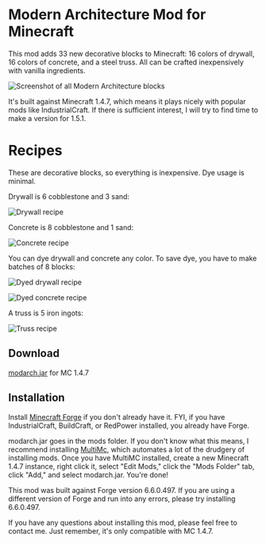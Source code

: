 # Modern Architecture Mod for Minecraft

This mod adds 33 new decorative blocks to Minecraft: 16 colors of drywall, 16 colors of concrete, and a steel truss. All can be crafted inexpensively with vanilla ingredients.

![Screenshot of all Modern Architecture blocks](http://dvb58ja3wxsfj.cloudfront.net/minecraft/modarch/all_blocks.jpg)

It's built against Minecraft 1.4.7, which means it plays nicely with popular mods like IndustrialCraft. If there is sufficient interest, I will try to find time to make a version for 1.5.1.

# Recipes

These are decorative blocks, so everything is inexpensive. Dye usage is minimal.

Drywall is 6 cobblestone and 3 sand:

![Drywall recipe](http://dvb58ja3wxsfj.cloudfront.net/minecraft/modarch/recipe_drywall.png)

Concrete is 8 cobblestone and 1 sand:

![Concrete recipe](http://dvb58ja3wxsfj.cloudfront.net/minecraft/modarch/recipe_concrete.png)

You can dye drywall and concrete any color. To save dye, you have to make batches of 8 blocks:

![Dyed drywall recipe](http://dvb58ja3wxsfj.cloudfront.net/minecraft/modarch/recipe_drywall_dye.png)

![Dyed concrete recipe](http://dvb58ja3wxsfj.cloudfront.net/minecraft/modarch/recipe_concrete_dye.png)

A truss is 5 iron ingots:

![Truss recipe](http://dvb58ja3wxsfj.cloudfront.net/minecraft/modarch/recipe_concrete_dye.png)

## Download

[modarch.jar](https://github.com/jarrett/modarch/blob/master/bin/modarch.jar) for MC 1.4.7

## Installation

Install [Minecraft Forge](http://www.minecraftforge.net/wiki/Installation/Universal) if you don't already have it. FYI, if you have IndustrialCraft, BuildCraft, or RedPower installed, you already have Forge.

modarch.jar goes in the mods folder. If you don't know what this means, I recommend installing [MultiMc](http://www.minecraftforum.net/topic/1000645-multimc-43-windows-linux-mac/), which automates a lot of the drudgery of installing mods. Once you have MultiMC installed, create a new Minecraft 1.4.7 instance, right click it, select "Edit Mods," click the "Mods Folder" tab, click "Add," and select modarch.jar. You're done!

This mod was built against Forge version 6.6.0.497. If you are using a different version of Forge and run into any errors, please try installing 6.6.0.497.

If you have any questions about installing this mod, please feel free to contact me. Just remember, it's only compatible with MC 1.4.7.